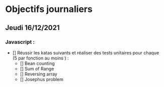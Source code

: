# Objectifs journaliers

## Jeudi 16/12/2021


### Javascript :

* [] Réussir les katas suivants et réaliser des tests unitaires pour chaque (5  par fonction au moins ) :
    * [] Bean counting
    * [] Sum of Range
    * [] Reversing array
    * [] Josephus problem
